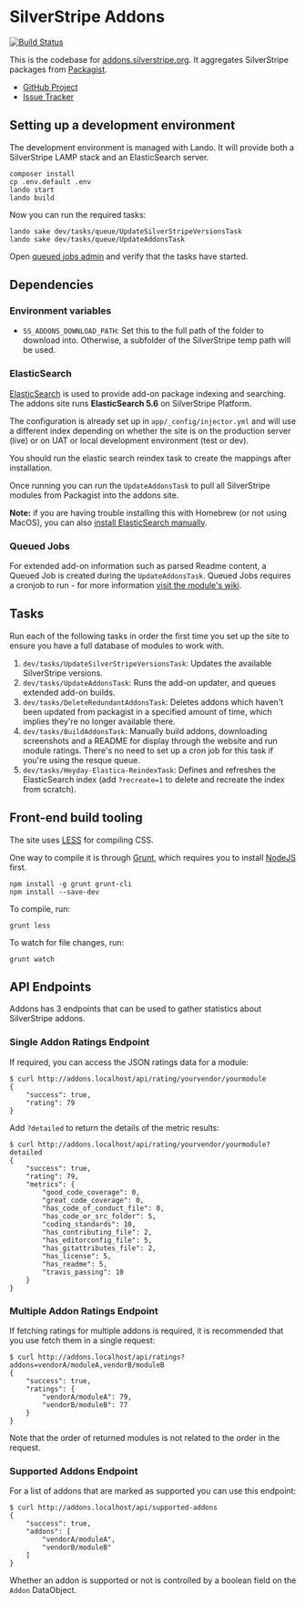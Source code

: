 # SilverStripe Addons

[![Build Status](https://travis-ci.org/silverstripe/addons.silverstripe.org.svg?branch=master)](https://travis-ci.org/silverstripe/addons.silverstripe.org)

This is the codebase for [addons.silverstripe.org](https://addons.silverstripe.org). It aggregates SilverStripe packages 
from [Packagist](http://packagist.org).

* [GitHub Project](https://github.com/silverstripe/addons.silverstripe.org)
* [Issue Tracker](https://github.com/silverstripe/addons.silverstripe.org/issues)

## Setting up a development environment

The development environment is managed with Lando.
It will provide both a SilverStripe LAMP stack and an ElasticSearch server.

```
composer install
cp .env.default .env
lando start
lando build
```

Now you can run the required tasks:

```
lando sake dev/tasks/queue/UpdateSilverStripeVersionsTask
lando sake dev/tasks/queue/UpdateAddonsTask
```

Open [queued jobs admin](http://ssaddons.vagrant/admin/queuedjobs/) and verify that the tasks have started.

## Dependencies

### Environment variables

 * `SS_ADDONS_DOWNLOAD_PATH`: Set this to the full path of the folder to download into. Otherwise, a subfolder of the
   SilverStripe temp path will be used.

### ElasticSearch

[ElasticSearch](http://www.elasticsearch.org) is used to provide add-on package indexing and searching. The addons
site runs **ElasticSearch 5.6** on SilverStripe Platform.

The configuration is already set up in `app/_config/injector.yml` and will use a different index depending on 
whether the site is on the production server (live) or on UAT or local development environment (test or dev).

You should run the elastic search reindex task to create the mappings after installation.

Once running you can run the `UpdateAddonsTask` to pull all SilverStripe modules from Packagist into the addons site.

**Note:** if you are having trouble installing this with Homebrew (or not using MacOS), you can also [install
ElasticSearch manually](https://www.elastic.co/guide/en/elasticsearch/reference/5.6/zip-targz.html).

### Queued Jobs

For extended add-on information such as parsed Readme content, a Queued Job is created during the `UpdateAddonsTask`.
Queued Jobs requires a cronjob to run - for more information [visit the module's wiki](https://github.com/symbiote/silverstripe-queuedjobs/wiki/Installing-and-configuring).

## Tasks

Run each of the following tasks in order the first time you set up the site to ensure you have a full database 
of modules to work with.

1. `dev/tasks/UpdateSilverStripeVersionsTask`: Updates the available SilverStripe versions.
2. `dev/tasks/UpdateAddonsTask`: Runs the add-on updater, and queues extended add-on builds.
3. `dev/tasks/DeleteRedundantAddonsTask`: Deletes addons which haven't been updated
   from packagist in a specified amount of time, which implies they're no longer available there.
4. `dev/tasks/BuildAddonsTask`: Manually build addons, downloading screenshots
   and a README for display through the website and run module ratings. There's no need to set up a cron job
   for this task if you're using the resque queue.
5. `dev/tasks/Heyday-Elastica-ReindexTask`: Defines and refreshes the ElasticSearch index (add
  `?recreate=1` to delete and recreate the index from scratch).

## Front-end build tooling

The site uses [LESS](http://lesscss.org) for compiling CSS.

One way to compile it is through [Grunt](http://gruntjs.org), which requires you to install 
[NodeJS](http://nodejs.org) first.

```
npm install -g grunt grunt-cli
npm install --save-dev
```

To compile, run:

```
grunt less
```

To watch for file changes, run:

```
grunt watch
```

## API Endpoints

Addons has 3 endpoints that can be used to gather statistics about SilverStripe addons.

### Single Addon Ratings Endpoint

If required, you can access the JSON ratings data for a module:

```
$ curl http://addons.localhost/api/rating/yourvendor/yourmodule
{
    "success": true,
    "rating": 79
}
```

Add `?detailed` to return the details of the metric results:

```
$ curl http://addons.localhost/api/rating/yourvendor/yourmodule?detailed
{
    "success": true,
    "rating": 79,
    "metrics": {
        "good_code_coverage": 0,
        "great_code_coverage": 0,
        "has_code_of_conduct_file": 0,
        "has_code_or_src_folder": 5,
        "coding_standards": 10,
        "has_contributing_file": 2,
        "has_editorconfig_file": 5,
        "has_gitattributes_file": 2,
        "has_license": 5,
        "has_readme": 5,
        "travis_passing": 10
    }
}
```

### Multiple Addon Ratings Endpoint

If fetching ratings for multiple addons is required, it is recommended that you use fetch them in a single request:

```
$ curl http://addons.localhost/api/ratings?addons=vendorA/moduleA,vendorB/moduleB
{
    "success": true,
    "ratings": {
        "vendorA/moduleA": 79,
        "vendorB/moduleB": 77
    }
}
```

Note that the order of returned modules is not related to the order in the request.

### Supported Addons Endpoint

For a list of addons that are marked as supported you can use this endpoint:

```
$ curl http://addons.localhost/api/supported-addons
{
    "success": true,
    "addons": [
        "vendorA/moduleA",
        "vendorB/moduleB"
    ]
}
```

Whether an addon is supported or not is controlled by a boolean field on the `Addon` DataObject.
